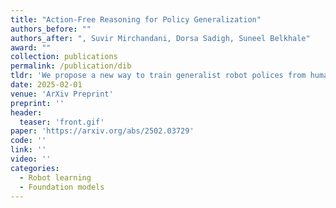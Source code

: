 ```yaml
---
title: "Action-Free Reasoning for Policy Generalization"
authors_before: ""
authors_after: ", Suvir Mirchandani, Dorsa Sadigh, Suneel Belkhale"
award: ""
collection: publications
permalink: /publication/dib
tldr: 'We propose a new way to train generalist robot polices from human video data via action reasoning.'
date: 2025-02-01
venue: 'ArXiv Preprint'
preprint: ''
header: 
  teaser: 'front.gif'
paper: 'https://arxiv.org/abs/2502.03729'
code: '' 
link: ''
video: ''
categories:
  - Robot learning
  - Foundation models
---
```


